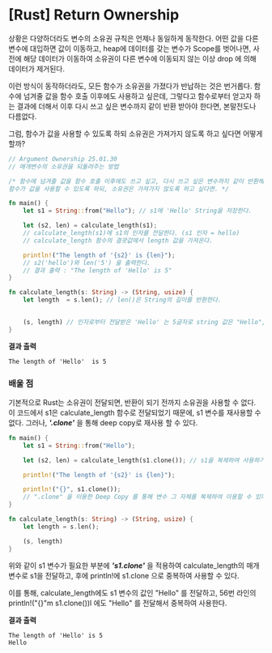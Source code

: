 [Rust] Return Ownership
===

상황은 다양하더라도 변수의 소유권 규칙은 언제나 동일하게 동작한다. 어떤 값을 다른 변수에 대입하면 값이 이동하고, heap에 데이터를 갖는 변수가 Scope를 벗어나면, 사전에 해당 데이터가 이동하여 소유권이 다른 변수에 이동되지 않는 이상 drop 에 의해 데이터가 제거된다.

이런 방식이 동작하더라도, 모든 함수가 소유권을 가졌다가 반납하는 것은 번거롭다. 함수에 넘겨줄 값을 함수 호출 이후에도 사용하고 싶은데, 그렇다고 함수로부터 얻고자 하는 결과에 더해서 이후 다시 쓰고 싶은 변수까지 같이 반환 받아야 한다면, 본말전도나 다름없다.

그럼, 함수가 값을 사용할 수 있도록 하되 소유권은 가져가지 않도록 하고 싶다면 어떻게 할까?

```rust
// Argument Ownership 25.01.30
// 매개변수의 소유권을 되돌려주는 방법

/* 함수에 넘겨줄 값을 함수 호출 이후에도 쓰고 싶고, 다시 쓰고 싶은 변수까지 같이 반환해야 한다면 복잡해진다.
함수가 값을 사용할 수 있도록 하되, 소유권은 가져가지 않도록 하고 싶다면. */

fn main() {
    let s1 = String::from("Hello"); // s1에 'Hello' String을 저장한다.

    let (s2, len) = calculate_length(s1);
    // calculate_length(s1)에 s1의 인자를 전달한다. (s1 인자 = hello)
    // calculate_length 함수의 결괏값에서 length 값을 가져온다.

    println!("The length of '{s2}' is {len}");
    // s2('hello')와 len('5') 을 출력한다.
    // 결과 출력 : "The length of 'Hello' is 5"
}

fn calculate_length(s: String) -> (String, usize) {
    let length  = s.len(); // len()은 String의 길이를 반환한다.
    

    (s, length) // 인자로부터 전달받은 'Hello' 는 5글자로 string 값은 "Hello", length는 '5글자' 를 반환한다.
}
```

**결과 출력**

```
The length of 'Hello'  is 5
```

### 배울 점
기본적으로 Rust는 소유권이 전달되면, 반환이 되기 전까지 소유권을 사용할 수 없다.
이 코드에서 s1은 calculate_length 함수로 전달되었기 때문에, s1 변수를 재사용할 수 없다.
그러나, ***'.clone'*** 을 통해 deep copy로 재사용 할 수 있다.

```rust
fn main() {
    let s1 = String::from("Hello");

    let (s2, len) = calculate_length(s1.clone()); // s1을 복제하여 사용하기 위해서는 모두 .clone 을 적용해야 한다.

    println!("The length of '{s2}' is {len}");

    println!("{}", s1.clone());
    // ".clone" 을 이용한 Deep Copy 를 통해 변수 그 자체를 복제하여 이용할 수 있다. 단, 동일한 변수를 사용한 모든 곳에 .clone 을 해줘야 한다. 10번 라인 참조.
}

fn calculate_length(s: String) -> (String, usize) {
    let length = s.len();

    (s, length)
}
```

위와 같이 s1 변수가 필요한 부분에 ***'s1.clone'*** 을 적용하여 calculate_length의 매개변수로 s1을 전달하고, 후에 println!에 s1.clone 으로 중복하여 사용할 수 있다.

이를 통해, calculate_length에도 s1 변수의 값인 "Hello" 를 전달하고, 56번 라인의 println!("{}"m s1.clone())l 에도 "Hello" 를 전달해서 중복하여 사용한다.

**결과 출력**

```
The length of 'Hello' is 5
Hello
```

